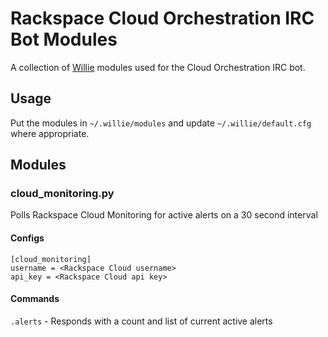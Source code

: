 # Rackspace Cloud Orchestration IRC Bot Modules

A collection of [Willie](http://willie.dftba.net/) modules used for the Cloud
Orchestration IRC bot.

## Usage

Put the modules in `~/.willie/modules` and update `~/.willie/default.cfg` where
appropriate.

## Modules

### cloud_monitoring.py

Polls Rackspace Cloud Monitoring for active alerts on a 30 second interval

#### Configs

```
[cloud_monitoring]
username = <Rackspace Cloud username>
api_key = <Rackspace Cloud api key>
```

#### Commands

`.alerts` - Responds with a count and list of current active alerts
